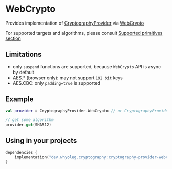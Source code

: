# WebCrypto

Provides implementation of [CryptographyProvider][CryptographyProvider] via [WebCrypto][WebCrypto]

For supported targets and algorithms, please consult [Supported primitives section][Supported primitives section]

## Limitations

* only `suspend` functions are supported, because `WebCrypto` API is async by default
* AES.* (browser only): may not support `192 bit` keys
* AES.CBC: only `padding=true` is supported

## Example

```kotlin
val provider = CryptographyProvider.WebCrypto // or CryptographyProvider.Default

// get some algorithm
provider.get(SHA512)
```

## Using in your projects

```kotlin
dependencies {
    implementation("dev.whyoleg.cryptography:cryptography-provider-webcrypto:0.4.0")
}
```

[CryptographyProvider]: ../api/cryptography-core/dev.whyoleg.cryptography/-cryptography-provider/index.html

[WebCrypto]: https://developer.mozilla.org/en-US/docs/Web/API/Web_Crypto_API

[Supported primitives section]: index.md#supported-primitives
